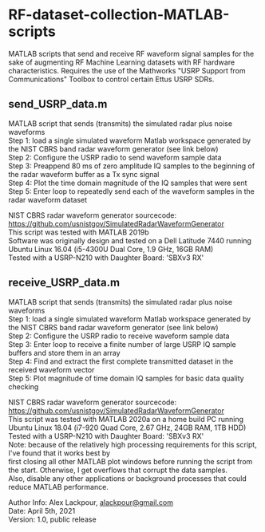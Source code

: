 # RF-dataset-collection-MATLAB-scripts  
MATLAB scripts that send and receive RF waveform signal samples for the sake of augmenting RF Machine Learning datasets with RF hardware characteristics.   Requires the use of the Mathworks "USRP Support from Communications" Toolbox to control certain Ettus USRP SDRs.  
  
## send_USRP_data.m  
MATLAB script that sends (transmits) the simulated radar plus noise waveforms   
Step 1: load a single simulated waveform Matlab workspace generated by the NIST CBRS band radar waveform generator (see link below)  
Step 2: Configure the USRP radio to send waveform sample data  
Step 3: Preappend 80 ms of zero amplitude IQ samples to the beginning of the radar waveform buffer as a Tx sync signal  
Step 4: Plot the time domain magnitude of the IQ samples that were sent  
Step 5: Enter loop to repeatedly send each of the waveform samples in the radar waveform dataset  
  
NIST CBRS radar waveform generator sourcecode: https://github.com/usnistgov/SimulatedRadarWaveformGenerator  
This script was tested with MATLAB 2019b  
Software was originally design and tested on a Dell Latitude 7440 running Ubuntu Linux 16.04 (i5-4300U Dual Core, 1.9 GHz, 16GB RAM)  
Tested with a USRP-N210 with Daughter Board: 'SBXv3 RX'  
  
## receive_USRP_data.m  
MATLAB script that sends (transmits) the simulated radar plus noise waveforms  
Step 1: load a single simulated waveform Matlab workspace generated by the NIST CBRS band radar waveform generator (see link below)  
Step 2: Configure the USRP radio to receive waveform sample data   
Step 3: Enter loop to receive a finite number of large USRP IQ sample buffers and store them in an array  
Step 4: Find and extract the first complete transmitted dataset in the received waveform vector  
Step 5: Plot magnitude of time domain IQ samples for basic data quality checking 
  
NIST CBRS radar waveform generator sourcecode: https://github.com/usnistgov/SimulatedRadarWaveformGenerator  
This script was tested with MATLAB 2020a on a home build PC running Ubuntu Linux 18.04 (i7-920 Quad Core, 2.67 GHz, 24GB RAM, 1TB HDD)  
Tested with a USRP-N210 with Daughter Board: 'SBXv3 RX'  
Note: because of the relatively high processing requirements for this script, I've found that it works best by   
first closing all other MATLAB plot windows before running the script from the start. Otherwise, I get overflows that corrupt the data samples.  
Also, disable any other applications or background processes that could reduce MATLAB performance.  
  
Author Info: Alex Lackpour, alackpour@gmail.com  
Date: April 5th, 2021  
Version: 1.0, public release  
